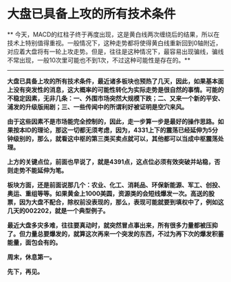大盘已具备上攻的所有技术条件
====

			

** 今天，MACD的红柱子终于再度出现，这是黄白线两次缠绕后的结果，所以在技术上特别值得重视。一般情况下，这种走势都将使得黄白线重新回到0轴附近，对应着大盘将有一轮上攻走势。但是，往往是这种情况下，最容易出现骗线，骗线不常出现，一般10次里可能也不到1次，不过这种可能性是存在的。**

** **

**大盘已具备上攻的所有技术条件，最近诸多板块也预热了几天，因此，如果基本面上没有突发性的消息，这大概率的可能性转化为实际走势是很自然的事情。可能的不稳定因素，无非几条：一、外围市场突然大规模下跌；二、又来一个新的平安、浦发的升级版闹剧；三、一些传闻中的所谓利好被证明是空穴来风。**

**由于这些因素不是市场能完全控制的，因此，走一步算一步是最好的操作思路。如果按本ID的理论，那这一切都无须考虑，因为，4331上下的震荡已经延伸为5分钟级别的，那么，就看这中枢的第三类买卖点就可以，其他都可以当成中枢震荡处理。**

**上方的关键点位，前面也早说了，就是4391点，这点位必须有效突破并站稳，否则走势不能延伸为笔。**

**板块方面，还是前面说那几个：农业、化工、消耗品、环保新能源、军工、创投、奥运、重组等等。如果黄金上1000美圆，资源类的会短线爆发一次。高送的股票，因为大盘不配合，除权前没表现的，那么，表现可能就要到填权中了，例如这几天的002202，就是一个典型例子。**

**最近大盘多灾多难，往往要真动时，就突然冒点事出来，所有很多力量都被压抑了。但力量总要爆发的，就算这次再来一个突发的东西，不过为再下次的爆发积蓄能量，面包会有的。**

**周末，休息第一。**

**先下，再见。**
